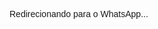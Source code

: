 <!DOCTYPE html>
<html lang="pt-BR">
<head>
  <meta charset="UTF-8">
  <title>Redirecionando para o WhatsApp...</title>
  <script>
    async function redirecionar() {
      const urlParams = new URLSearchParams(window.location.search);
      const utm_source = urlParams.get("utm_source") || "";
      const utm_medium = urlParams.get("utm_medium") || "";
      const utm_campaign = urlParams.get("utm_campaign") || "";
      const utm_content = urlParams.get("utm_content") || "";
      const utm_term = urlParams.get("utm_term") || "";

      const scriptUrl = "https://script.google.com/macros/s/AKfycbzaq3ZF771vuXcTOLnGvDGFhJG0w2YFtPkmLE8NyLj8RfkFaqcYxH8OFj0CGuQPa4Yn/exec" +
        `?utm_source=${utm_source}&utm_medium=${utm_medium}&utm_campaign=${utm_campaign}&utm_content=${utm_content}&utm_term=${utm_term}`;

      try {
        const response = await fetch(scriptUrl);
        const link = await response.text();
        window.location.href = link;
      } catch (error) {
        document.body.innerHTML = "Erro ao redirecionar para o WhatsApp.";
        console.error(error);
      }
    }

    redirecionar();
  </script>
</head>
<body>
  <p style="font-family: sans-serif;">Redirecionando para o WhatsApp...</p>
</body>
</html>
